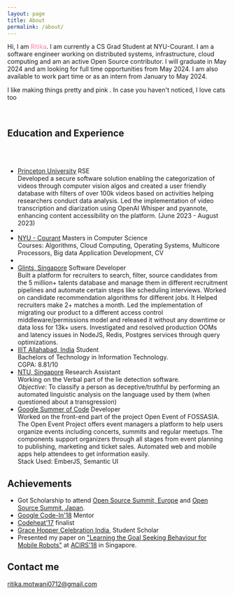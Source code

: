 ```yaml
---
layout: page
title: About
permalink: /about/
---
```


<p>Hi, I am <span style="color: #FE7BB0">Ritika</span>. I am currently a CS Grad Student at NYU-Courant. I am a software engineer working on distributed systems, infrastructure, cloud computing and am an active Open Source contributor. I will graduate in May 2024 and am looking for full time opportunities from May 2024. I am also available to work part time or as an intern from January to May 2024.</p>
<p>I like making things pretty and pink <i class='fas fa-star' id="star"></i>. In case you haven't noticed, I love cats too <i class="fab fa-github-square" id="paw"></i></p>
&nbsp;
&nbsp;

## Education and Experience
<br/>
<br/>

<ul class="timeline">
  <!-- Item 1 -->
  <li>
      <div class="direction-r">
        <div class="flag-wrapper">
          <span class="hexa"></span>
          <span class="flag"><a href="https://researchcomputing.princeton.edu/" target="_blank" class="effect-increase">Princeton University</a></span>
          <span class="time-wrapper"><span class="time">RSE</span></span>
        </div>
        <div class="desc">
            Developed a secure software solution enabling the categorization of videos through computer vision algos and created a user friendly database with filters of over 100k videos based on activities helping researchers conduct data analysis. Led the implementation of video transcription and diarization using OpenAI Whisper and pyannote, enhancing content accessibility on the platform. (June 2023 - August 2023)
        </div>
      </div>
    </li>
  <li>
  <li>
      <div class="direction-l">
        <div class="flag-wrapper">
          <span class="hexa"></span>
          <span class="flag"><a href="https://www.nyu.edu/" target="_blank" class="effect-increase">NYU - Courant</a></span>
          <span class="time-wrapper"><span class="time">Masters in Computer Science</span></span>
        </div>
        <div class="desc">
           Courses: Algorithms, Cloud Computing, Operating Systems, Multicore Processors, Big data Application Development, CV
        </div>
      </div>
    </li>
  <li>
  <li>
      <div class="direction-r">
        <div class="flag-wrapper">
          <span class="hexa"></span>
          <span class="flag"><a href="https://glints.com" target="_blank" class="effect-increase">Glints, Singapore</a></span>
          <span class="time-wrapper"><span class="time">Software Developer</span></span>
        </div>
        <div class="desc">
          Built a platform for recruiters to search, filter, source candidates from the 5 million+ talents database and manage them in different recruitment pipelines and automate certain steps like scheduling interviews. Worked on candidate recommendation algorithms for different jobs. It Helped recruiters make 2+ matches a month. Led the implementation of migrating our product to a different access control middleware/permissions model and released it without any downtime or data loss for 13k+ users. Investigated and resolved production OOMs and latency issues in NodeJS, Redis, Postgres services through query optimizations.
        </div>
      </div>
    </li>
  <li>
    <div class="direction-l">
      <div class="flag-wrapper">
        <span class="hexa"></span>
        <span class="flag"><a href="https://iiita.ac.in" target="_blank" class="effect-increase">IIIT Allahabad, India</a></span>
        <span class="time-wrapper"><span class="time">Student</span></span>
      </div>
      <div class="desc">
        Bachelors of Technology in Information Technology.<br/>
        CGPA: 8.81/10<br/>
      </div>
    </div>
  </li>

  <!-- Item 2 -->
  <li>
    <div class="direction-l">
      <div class="flag-wrapper">
        <span class="hexa"></span>
        <span class="flag"><a href="https://www.ntu.edu.sg/Pages/home.aspx" target="_blank" class="effect-increase">NTU, Singapore</a></span>
        <span class="time-wrapper"><span class="time">Research Assistant</span></span>
      </div>
      <div class="desc">
        Working on the Verbal part of the lie detection software. <br />
        <i>Objective</i>: To classify a person as deceptive/truthful by performing an automated linguistic analysis on the language used by them (when questioned about a transgression)
      </div>
    </div>
  </li>
  <li>
    <div class="direction-r">
      <div class="flag-wrapper">
        <span class="hexa"></span>
        <span class="flag"><a href="https://summerofcode.withgoogle.com/" target="_blank" class="effect-increase">Google Summer of Code</a></span>
        <span class="time-wrapper"><span class="time">Developer</span></span>
      </div>
      <div class="desc">Worked on the front-end part of the project Open Event of FOSSASIA. The Open Event Project offers event managers a platform to help users organize events including concerts, summits and regular meetups. The components support organizers through all stages from event planning to publishing, marketing and ticket sales. Automated web and mobile apps help attendees to get information easily.<br />
        Stack Used: EmberJS, Semantic UI
      </div>
    </div>
  </li>
</ul>


<div id="tuna" class="scrolling"></div>
<script>
var animationStarted = false;
window.onscroll = function (e) {
if(!animationStarted){
document.getElementById("tuna").classList.remove('scrolling');
setTimeout(function(){animationStarted=false},1000);

}
isScrolling=true;
setTimeout(function(){
document.getElementById("tuna").classList.add('scrolling');
animationStarted=true
}, 100);
}
</script>


## Achievements

* Got Scholarship to attend <a href="https://events.linuxfoundation.org/events/open-source-summit-europe-2019/" target="_blank"><span class="underline--magical">Open Source Summit, Europe</span></a> and <a href="https://events.linuxfoundation.org/events/open-source-summit-japan-2019/attend/about/" target="_blank"><span class="underline--magical">Open Source Summit, Japan</span></a>.
* <a href="https://codein.withgoogle.com/" target="_blank"><span class="underline--magical">Google Code-In'18</span></a> Mentor
* <a href="https://2017.codeheat.org/" target="_blank"><span class="underline--magical">Codeheat'17</span></a> finalist
* <a href="http://ghcindia.anitab.org/" target="_blank"><span class="underline--magical">Grace Hopper Celebration India</span></a>, Student Scholar
* Presented my paper on <a href="https://ieeexplore.ieee.org/abstract/document/8467230" target="_blank"><span class="underline--magical">"Learning the Goal Seeking Behaviour for Mobile Robots"</span></a> at <a href="http://www.acirs.org/" target="_blank"><span class="underline--magical">ACIRS'18</span></a> in Singapore.


## Contact me

[ritika.motwani0712@gmail.com](mailto:ritika.motwani0712@gmail.com)
